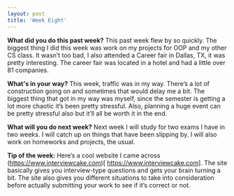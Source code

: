 ```yaml
---
layout: post
title: 'Week Eight'
---
```


**What did you do this past week?**
This past week flew by so quickly. The biggest thing I did this week was work on my projects for OOP and my other CS class. It wasn’t too bad, I also attended a Career fair in Dallas, TX, it was pretty interesting. The career fair was located in a hotel and had a little over 81 companies.

**What's in your way?**
This week, traffic was in my way. There’s a lot of construction going on and sometimes that would delay me a bit. The biggest thing that got in my way was myself, since the semester is getting a lot more chaotic it’s been pretty stressful. Also, planning a huge event can be pretty stressful also but it’ll all be worth it in the end.

**What will you do next week?**
Next week I will study for two exams I have in two weeks. I will catch up on things that have been slipping by. I will also work on homeworks and projects, the usual.

**Tip of the week:**
Here’s a cool website I came across (https://www.interviewcake.com)[ https://www.interviewcake.com]. The site basically gives you interview-type questions and gets your brain turning a bit. The site also gives you different situations to take into consideration before actually submitting your work to see if it’s correct or not.

